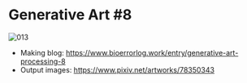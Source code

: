 # Generative Art #8
![013](https://cdn-ak.f.st-hatena.com/images/fotolife/B/BioErrorLog/20191218/20191218081834.png) 

- Making blog: https://www.bioerrorlog.work/entry/generative-art-processing-8
- Output images: https://www.pixiv.net/artworks/78350343